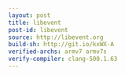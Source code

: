 ```yaml
---
layout: post
title: libevent
post-id: libevent
source: http://libevent.org
build-sh: http://git.io/kxWX-A
verified-archs: armv7 armv7s
verify-compiler: clang-500.1.63
---
```

